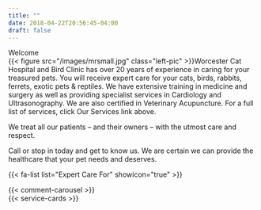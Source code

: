 ```yaml
---
title: ""
date: 2018-04-22T20:56:45-04:00
draft: false
---
```


<div class="row main-page">
	<div class="col-lg-8">
		<div class="h2">
			Welcome
		</div>
{{< figure src="/images/mrsmall.jpg" class="left-pic" >}}Worcester Cat Hospital and Bird Clinic has over 20 years of experience in caring for your treasured pets. You will receive expert care for your cats, birds, rabbits, ferrets, exotic pets & reptiles. We have extensive training in medicine and surgery as well as providing specialist services in Cardiology and Ultrasonography. We are also certified in Veterinary Acupuncture. For a full list of services, click Our Services link above.

We treat all our patients – and their owners – with the utmost care and respect.

Call or stop in today and get to know us. We are certain we can provide the healthcare that your pet needs and deserves.
	</div>
	<div class="col">
		{{< fa-list list="Expert Care For" showicon="true" >}}
	</div>
</div>
<div class="border-top border-danger pt-2 mt-3">
{{< comment-carousel >}}
</div>
<div class="pt-3">
{{< service-cards >}}
</div>
